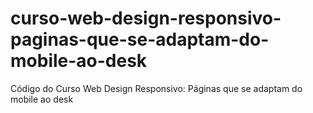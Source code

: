 # curso-web-design-responsivo-paginas-que-se-adaptam-do-mobile-ao-desk
Código do Curso Web Design Responsivo: Páginas que se adaptam do mobile ao desk
